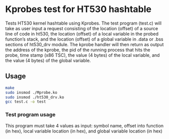 # Kprobes test for HT530 hashtable 

Tests HT530 kernel hashtable using Kprobes. The test program (test.c) will take as user input a request consisting of the location (offset) of a source line of code in ht530, the location (offset) of a local variable in the probed function’s stack, and the location (offset) of a global variable in .data or .bss sections of ht530_drv module. The kprobe handler will then return as output the address of the kprobe, the pid of the running process that hits the probe, time stamp (x86 TSC), the value (4 bytes) of the local variable, and the value (4 bytes) of the global variable.

## Usage
```bash
make
sudo insmod ./Mprobe.ko
sudo insmod ./ht530_drv.ko
gcc test.c -o test
```

### Test program usage

This program must take 4 values as input: symbol name, offset into function (in hex), local variable location (in hex), and global variable location (in hex) 